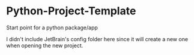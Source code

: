 # Python-Project-Template

Start point for a python package/app

I didn't include JetBrain's config folder here since it will create a new one when opening the new project.

